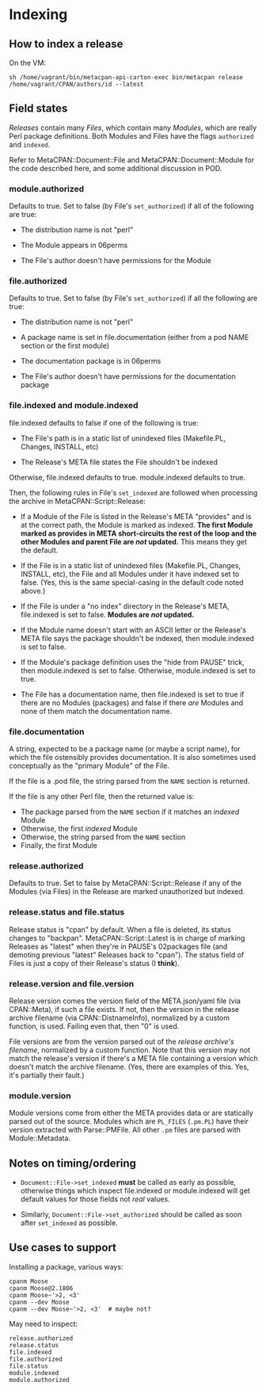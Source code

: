 # Indexing

## How to index a release

On the VM:

    sh /home/vagrant/bin/metacpan-api-carton-exec bin/metacpan release /home/vagrant/CPAN/authors/id --latest

## Field states

_Releases_ contain many _Files_, which contain many _Modules_, which are really
Perl package definitions.  Both Modules and Files have the flags `authorized`
and `indexed`.

Refer to MetaCPAN::Document::File and MetaCPAN::Document::Module for the code
described here, and some additional discussion in POD.


### module.authorized

Defaults to true.  Set to false (by File's `set_authorized`) if all of the
following are true:

* The distribution name is not "perl"

* The Module appears in 06perms

* The File's author doesn't have permissions for the Module


### file.authorized

Defaults to true.  Set to false (by File's `set_authorized`) if all the
following are true:

* The distribution name is not "perl"

* A package name is set in file.documentation (either from a pod NAME section
  or the first module)

* The documentation package is in 06perms

* The File's author doesn't have permissions for the documentation package


### file.indexed and module.indexed

file.indexed defaults to false if one of the following is true:

* The File's path is in a static list of unindexed files (Makefile.PL, Changes,
  INSTALL, etc)

* The Release's META file states the File shouldn't be indexed

Otherwise, file.indexed defaults to true.  module.indexed defaults to true.

Then, the following rules in File's `set_indexed` are followed when processing
the archive in MetaCPAN::Script::Release:

* If a Module of the File is listed in the Release's META "provides" and is at
  the correct path, the Module is marked as indexed.  **The first Module marked
  as provides in META short-circuits the rest of the loop and the other Modules
  and parent File are _not_ updated.**  This means they get the default.

* If the File is in a static list of unindexed files (Makefile.PL, Changes,
  INSTALL, etc), the File and all Modules under it have indexed set to false.
  (Yes, this is the same special-casing in the default code noted above.) 

* If the File is under a "no index" directory in the Release's META,
  file.indexed is set to false.  **Modules are _not_ updated.**

* If the Module name doesn't start with an ASCII letter or the
  Release's META file says the package shouldn't be indexed, then
  module.indexed is set to false.

* If the Module's package definition uses the "hide from PAUSE" trick, then
  module.indexed is set to false.  Otherwise, module.indexed is set to true.

* The File has a documentation name, then file.indexed is set to true if there
  are no Modules (packages) and false if there _are_ Modules and none of them
  match the documentation name.


### file.documentation

A string, expected to be a package name (or maybe a script name), for which the
file ostensibly provides documentation.  It is also sometimes used conceptually
as the "primary Module" of the File.

If the file is a .pod file, the string parsed from the `NAME` section is
returned.

If the file is any other Perl file, then the returned value is:

* The package parsed from the `NAME` section if it matches an _indexed_ Module
* Otherwise, the first _indexed_ Module
* Otherwise, the string parsed from the `NAME` section
* Finally, the first Module


### release.authorized

Defaults to true.  Set to false by MetaCPAN::Script::Release if any of the
Modules (via Files) in the Release are marked unauthorized but indexed.


### release.status and file.status

Release status is "cpan" by default.  When a file is deleted, its status
changes to "backpan".  MetaCPAN::Script::Latest is in charge of marking
Releases as "latest" when they're in PAUSE's 02packages file (and demoting
previous "latest" Releases back to "cpan").  The status field of Files is just
a copy of their Release's status (I **think**).


### release.version and file.version

Release version comes the version field of the META.json/yaml file (via
CPAN::Meta), if such a file exists.  If not, then the version in the release
archive filename (via CPAN::DistnameInfo), normalized by a custom function, is
used.  Failing even that, then "0" is used.

File versions are from the version parsed out of the _release archive's
filename_, normalized by a custom function.  Note that this version may not
match the release's version if there's a META file containing a version which
doesn't match the archive filename.  (Yes, there are examples of this.  Yes,
it's partially their fault.)

### module.version

Module versions come from either the META provides data or are statically
parsed out of the source.  Modules which are `PL_FILES` (`.pm.PL`) have their
version extracted with Parse::PMFile.  All other `.pm` files are parsed with
Module::Metadata.



## Notes on timing/ordering

* `Document::File->set_indexed` **must** be called as early as possible,
  otherwise things which inspect file.indexed or module.indexed will get
  default values for those fields not _real_ values.

* Similarly, `Document::File->set_authorized` should be called as soon after
  `set_indexed` as possible.



## Use cases to support

Installing a package, various ways:

    cpanm Moose
    cpanm Moose@2.1806
    cpanm Moose~'>2, <3'
    cpanm --dev Moose
    cpanm --dev Moose~'>2, <3'  # maybe not?

May need to inspect:

    release.authorized
    release.status
    file.indexed
    file.authorized
    file.status
    module.indexed
    module.authorized
